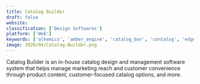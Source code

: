 ```yaml
---
title: Catalog Builder
draft: false 
website: 
classification: ['Design Softwares']
platform: ['Web']
keywords: ['alkemics', 'amber_engine', 'catalog_bar', 'contalog', 'edgenet', 'perfion', 'plytix', 'qliktag_-_collaborative_pim_platform', 'quable_pim', 'sigma_catalog', 'store_manager_for_magento', 'store_manager_for_prestashop', 'store_manager_for_virtuemart', 'store_manager_for_zencart', 'supplyconnect_pro', 'syndigo_content_experience_hub', 'vendorpath', 'webcollage', 'inriver']
image: 2020/04/Catalog-Builder.png
---
```

Catalog Builder is an in-house catalog design and management software system that helps manage marketing reach and customer convenience through product content, customer-focused catalog options, and more.